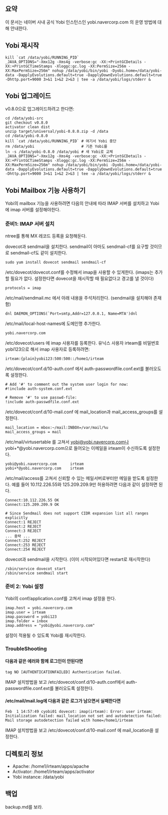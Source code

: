## 요약

이 문서는 네이버 사내 공식 Yobi 인스턴스인 yobi.navercorp.com 의 운영 방법에 대해 안내한다.

## Yobi 재시작

    kill `cat /data/yobi/RUNNING_PID`
    _JAVA_OPTIONS="-Xmx12g -Xms4g -verbose:gc -XX:+PrintGCDetails -XX:+PrintGCTimeStamps -Xloggc:gc.log -XX:PermSize=256m -XX:MaxPermSize=256m" nohup /data/yobi/bin/yobi -Dyobi.home=/data/yobi-data -DapplyEvolutions.default=true -DapplyDownEvolutions.default=true -Dhttp.port=9000 3>&1 1>&2 2>&3 | tee -a /data/yobi/logs/stderr &

## Yobi 업그레이드

v0.8.0으로 업그레이드하려고 한다면:

    cd /data/yobi-src
    git checkout v0.8.0
    activator clean dist
    unzip target/universal/yobi-0.8.0.zip -d /data
    cd /data/yobi-0.8.0
    kill `cat /data/yobi/RUNNING_PID` # 여기서 Yobi 중단
    rm /data/yobi                     # 기존 Yobi를
    ln -s /data/yobi-0.8.0 /data/yobi # 새 Yobi로 교체
    _JAVA_OPTIONS="-Xmx12g -Xms4g -verbose:gc -XX:+PrintGCDetails -XX:+PrintGCTimeStamps -Xloggc:gc.log -XX:PermSize=256m -XX:MaxPermSize=256m" nohup /data/yobi/bin/yobi -Dyobi.home=/data/yobi-data -DapplyEvolutions.default=true -DapplyDownEvolutions.default=true -Dhttp.port=9000 3>&1 1>&2 2>&3 | tee -a /data/yobi/logs/stderr &

## Yobi Mailbox 기능 사용하기

Yobi의 mailbox 기능을 사용하려면 다음의 안내에 따라 IMAP 서버를 설치하고 Yobi에 imap 서버를 설정해야한다.

### 준비1: IMAP 서버 설치

ntree를 통해 MX 레코드 등록을 요청해둔다.

dovecot과 sendmail을 설치한다. sendmail이 아마도 sendmail-cf를 요구할 것이므로 sendmail-cf도 같이 설치한다.

    sudo yum install dovecot sendmail sendmail-cf

/etc/dovecot/dovecot.conf를 수정해서 imap을 사용할 수 있게한다. (imaps는 추가할 필요가 없다. 설정한다면 dovecot을 재시작할 때 필요없다고 경고를 낼 것이다)

    protocols = imap

/etc/mail/sendmail.mc 에서 아래 내용을 주석처리한다. (sendmail을 설치해야 존재함)

    dnl DAEMON_OPTIONS(`Port=smtp,Addr=127.0.0.1, Name=MTA')dnl

/etc/mail/local-host-names에 도메인명 추가한다.

    yobi.navercorp.com

/etc/dovecot/users 에 imap 사용자를 등록한다. 유닉스 사용자 irteam를 비밀번호 yobi123으로 해서 imap 사용자로 등록하려면:

    irteam:{plain}yobi123:500:500::/home1/irteam

/etc/dovecot/conf.d/10-auth.conf 에서 auth-passwordfile.conf.ext를 불러오도록 설정한다.

    # Add '#' to comment out the system user login for now:
    #!include auth-system.conf.ext

    # Remove '#' to use passwd-file:
    !include auth-passwdfile.conf.ext

/etc/dovecot/conf.d/10-mail.conf 에 mail_location과 mail_access_groups를 설정한다.

    mail_location = mbox:~/mail:INBOX=/var/mail/%u
    mail_access_groups = mail

/etc/mail/virtusertable 를 고쳐서 yobi@yobi.navercorp.com나 yobi+*@yobi.navercorp.com으로 들어오는 이메일을 irteam이 수신하도록 설정한다.

    yobi@yobi.navercorp.com      irteam
    yobi+*@yobi.navercorp.com    irteam

/etc/mail/access를 고쳐서 신뢰할 수 있는 메일서버로부터만 메일을 받도록
설정한다. 예를 들어 10.112.226.55와 125.209.209.9만 허용하려면 다음과 같이
설정하면 된다.

    Connect:10.112.226.55 OK
    Connect:125.209.209.9 OK

    # Since Sendmail does not support CIDR expansion list all ranges explicitly
    Connect:1 REJECT
    Connect:2 REJECT
    Connect:3 REJECT
    ... 중략 ...
    Connect:252 REJECT
    Connect:253 REJECT
    Connect:254 REJECT

dovecot과 sendmail을 시작한다. (이미 시작되어있다면 restart로 재시작한다)

    /sbin/service dovecot start
    /sbin/service sendmail start

### 준비 2: Yobi 설정

Yobi의 conf/application.conf를 고쳐서 imap 설정을 한다.

    imap.host = yobi.navercorp.com
    imap.user = irteam
    imap.password = yobi123
    imap.folder = inbox
    imap.address = "yobi@yobi.navercorp.com"

설정이 적용될 수 있도록 Yobi를 재시작한다.

### TroubleShooting

#### 다음과 같은 에러와 함께 로그인이 안된다면

    tag NO [AUTHENTICATIONFAILED] Authentication failed.

IMAP 설치방법을 보고 /etc/dovecot/conf.d/10-auth.conf에서 auth-passwordfile.conf.ext를 불러오도록 설정한다.

#### /etc/mail/mail.log에 다음과 같은 로그가 남으면서 실패한다면

    Feb  1 14:57:49 cyobi01 dovecot: imap(irteam): Error: user irteam: Initialization failed: mail_location not set and autodetection failed: Mail storage autodetection failed with home=/home1/irteam

IMAP 설치방법을 보고 /etc/dovecot/conf.d/10-mail.conf 에 mail_location을 설정한다.

## 디렉토리 정보

* Apache: /home1/irteam/apps/apache
* Activator: /home1/irteam/apps/activator
* Yobi instance: /data/yobi

## 백업

backup.md를 보라.
